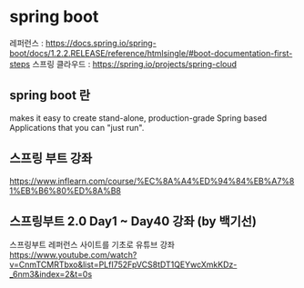 # spring boot
레퍼런스 : https://docs.spring.io/spring-boot/docs/1.2.2.RELEASE/reference/htmlsingle/#boot-documentation-first-steps
스프링 클라우드 : https://spring.io/projects/spring-cloud 


## spring boot 란
makes it easy to create stand-alone, production-grade Spring based Applications that you can "just run".

## 스프링 부트 강좌 
https://www.inflearn.com/course/%EC%8A%A4%ED%94%84%EB%A7%81%EB%B6%80%ED%8A%B8 

## 스프링부트 2.0 Day1 ~ Day40 강좌 (by 백기선) 
스프링부트 레퍼런스 사이트를 기초로 유튜브 강좌 
https://www.youtube.com/watch?v=CnmTCMRTbxo&list=PLfI752FpVCS8tDT1QEYwcXmkKDz-_6nm3&index=2&t=0s
